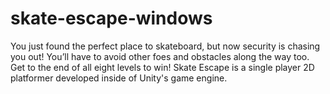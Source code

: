 # skate-escape-windows
You just found the perfect place to skateboard, but now security is chasing you out! You’ll have to avoid other foes and obstacles along the way too. Get to the end of all eight levels to win! Skate Escape is a single player 2D platformer developed inside of Unity's game engine.
